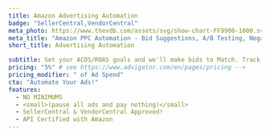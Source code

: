 ```yaml
---
title: Amazon Advertising Automation
badge: "SellerCentral,VendorCentral"
meta_photo: https://www.thevdb.com/assets/svg/show-chart-FF9900-1000.svg
meta_title: "Amazon PPC Automation - Bid Suggestions, A/B Testing, Negative Tracker, and more!"
short_title: Advertising Automation

subtitle: Set your ACOS/ROAS goals and we'll make bids to Match. Track of your weekly/monthly Ad stats.
pricing: "5%" # see https://www.advigator.com/en/pages/pricing -->
pricing_modifier: " of Ad Spend"
cta: "Automate Your Ads!"
features:
  - NO MINIMUMS
  - <small>(pause all ads and pay nothing)</small>
  - SellerCentral & VendorCentral Approved!
  - API Certified with Amazon
---
```

